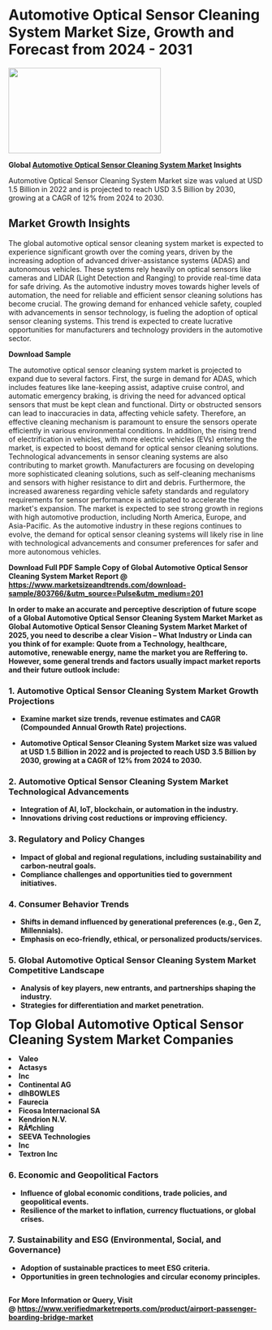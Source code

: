 <H1>Automotive Optical Sensor Cleaning System Market Size, Growth and Forecast from 2024 - 2031</H1><img class="aligncenter size-medium wp-image-584254" src="https://thirdeyenews.in/wp-content/uploads/2024/09/Global-Market-Research-300x168.jpeg" alt="" width="300" height="168" /><p><strong>Global&nbsp;<a href="https://www.marketsizeandtrends.com/download-sample/803766/&amp;utm_source=Pulse&amp;utm_medium=201">Automotive Optical Sensor Cleaning System Market</a> Insights</strong></p><p>Automotive Optical Sensor Cleaning System Market size was valued at USD 1.5 Billion in 2022 and is projected to reach USD 3.5 Billion by 2030, growing at a CAGR of 12% from 2024 to 2030.</p><p><h2>Market Growth Insights</h2> <p>The global automotive optical sensor cleaning system market is expected to experience significant growth over the coming years, driven by the increasing adoption of advanced driver-assistance systems (ADAS) and autonomous vehicles. These systems rely heavily on optical sensors like cameras and LIDAR (Light Detection and Ranging) to provide real-time data for safe driving. As the automotive industry moves towards higher levels of automation, the need for reliable and efficient sensor cleaning solutions has become crucial. The growing demand for enhanced vehicle safety, coupled with advancements in sensor technology, is fueling the adoption of optical sensor cleaning systems. This trend is expected to create lucrative opportunities for manufacturers and technology providers in the automotive sector.</p> <p><strong>Download Sample</strong></p> <p>The automotive optical sensor cleaning system market is projected to expand due to several factors. First, the surge in demand for ADAS, which includes features like lane-keeping assist, adaptive cruise control, and automatic emergency braking, is driving the need for advanced optical sensors that must be kept clean and functional. Dirty or obstructed sensors can lead to inaccuracies in data, affecting vehicle safety. Therefore, an effective cleaning mechanism is paramount to ensure the sensors operate efficiently in various environmental conditions. In addition, the rising trend of electrification in vehicles, with more electric vehicles (EVs) entering the market, is expected to boost demand for optical sensor cleaning solutions. Technological advancements in sensor cleaning systems are also contributing to market growth. Manufacturers are focusing on developing more sophisticated cleaning solutions, such as self-cleaning mechanisms and sensors with higher resistance to dirt and debris. Furthermore, the increased awareness regarding vehicle safety standards and regulatory requirements for sensor performance is anticipated to accelerate the market's expansion. The market is expected to see strong growth in regions with high automotive production, including North America, Europe, and Asia-Pacific. As the automotive industry in these regions continues to evolve, the demand for optical sensor cleaning systems will likely rise in line with technological advancements and consumer preferences for safer and more autonomous vehicles.</p> <p><strong></p><p><span class=""><strong>Download Full PDF Sample Copy of Global Automotive Optical Sensor Cleaning System Market Report</strong> @ <a href="https://www.marketsizeandtrends.com/download-sample/803766/&amp;utm_source=Pulse&amp;utm_medium=201" target="_blank">https://www.marketsizeandtrends.com/download-sample/803766/&amp;utm_source=Pulse&amp;utm_medium=201</a></span></p><p>In order to make an accurate and perceptive description of future scope of a Global&nbsp;Automotive Optical Sensor Cleaning System Market Market as Global&nbsp;Automotive Optical Sensor Cleaning System Market Market of 2025, you need to describe a clear Vision &ndash; What Industry or Linda can you think of for example: Quote from a Technology, healthcare, automotive, renewable energy, name the market you are Reffering to. However, some general trends and factors usually impact market reports and their future outlook include:</p><h3>1.&nbsp;<strong>Automotive Optical Sensor Cleaning System Market Growth Projections</strong></h3><ul><li>Examine market size trends, revenue estimates and CAGR (Compounded Annual Growth Rate) projections.</li><li><p>Automotive Optical Sensor Cleaning System Market size was valued at USD 1.5 Billion in 2022 and is projected to reach USD 3.5 Billion by 2030, growing at a CAGR of 12% from 2024 to 2030.</p></li></ul><h3>2.&nbsp;<strong>Automotive Optical Sensor Cleaning System Market Technological Advancements</strong></h3><ul><li>Integration of AI, IoT, blockchain, or automation in the industry.</li><li>Innovations driving cost reductions or improving efficiency.</li></ul><h3>3.&nbsp;<strong>Regulatory and Policy Changes</strong></h3><ul><li>Impact of global and regional regulations, including sustainability and carbon-neutral goals.</li><li>Compliance challenges and opportunities tied to government initiatives.</li></ul><h3>4.&nbsp;<strong>Consumer Behavior Trends</strong></h3><ul><li>Shifts in demand influenced by generational preferences (e.g., Gen Z, Millennials).</li><li>Emphasis on eco-friendly, ethical, or personalized products/services.</li></ul><h3>5.&nbsp;<strong>Global Automotive Optical Sensor Cleaning System Market Competitive Landscape</strong></h3><ul><li>Analysis of key players, new entrants, and partnerships shaping the industry.</li><li>Strategies for differentiation and market penetration.</li></ul><p data-pm-slice="1 1 []"><span style="color: inherit; font-family: inherit; font-size: 25px;">Top Global Automotive Optical Sensor Cleaning System Market Companies</span></p><div class="" data-test-id=""><p><li>Valeo</li><li> Actasys</li><li> Inc</li><li> Continental AG</li><li> dlhBOWLES</li><li> Faurecia</li><li> Ficosa Internacional SA</li><li> Kendrion N.V.</li><li> RÃ¶chling</li><li> SEEVA Technologies</li><li> Inc</li><li> Textron Inc</li></p></div><h3>6.&nbsp;<strong>Economic and Geopolitical Factors</strong></h3><ul><li>Influence of global economic conditions, trade policies, and geopolitical events.</li><li>Resilience of the market to inflation, currency fluctuations, or global crises.</li></ul><h3>7.&nbsp;<strong>Sustainability and ESG (Environmental, Social, and Governance)</strong></h3><ul><li>Adoption of sustainable practices to meet ESG criteria.</li><li>Opportunities in green technologies and circular economy principles.</li></ul><h2><strong style="font-size: 14px;">For More Information or Query, Visit @&nbsp;</strong><a style="background-color: #ffffff; font-size: 14px;" href="https://www.marketsizeandtrends.com/report/automotive-optical-sensor-cleaning-system-market/" target="_blank">https://www.verifiedmarketreports.com/product/airport-passenger-boarding-bridge-market</a></h2>
